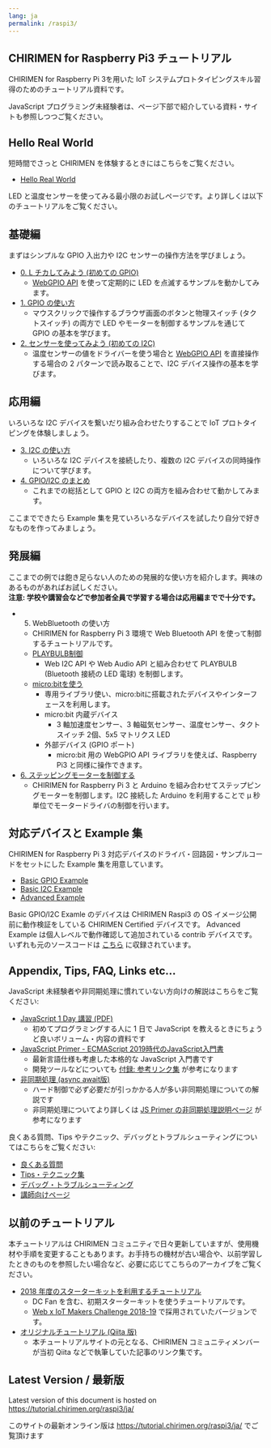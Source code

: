 ```yaml
---
lang: ja
permalink: /raspi3/
---
```


## CHIRIMEN for Raspberry Pi3 チュートリアル

CHIRIMEN for Raspberry Pi 3を用いた IoT システムプロトタイピングスキル習得のためのチュートリアル資料です。

JavaScript プログラミング未経験者は、ページ下部で紹介している資料・サイトも参照しつつご覧ください。

## Hello Real World
短時間でさっと CHIRIMEN を体験するときにはこちらをご覧ください。

- [Hello Real World](hellorealworld.md)

LED と温度センサーを使ってみる最小限のお試しページです。より詳しくは以下のチュートリアルをご覧ください。

## 基礎編
まずはシンプルな GPIO 入出力や I2C センサーの操作方法を学びましょう。

- [0. L チカしてみよう (初めての GPIO)](section0.md)
  - [WebGPIO API](http://browserobo.github.io/WebGPIO) を使って定期的に LED を点滅するサンプルを動かしてみます。
- [1. GPIO の使い方](section1.md)
  - マウスクリックで操作するブラウザ画面のボタンと物理スイッチ (タクトスイッチ) の両方で LED やモーターを制御するサンプルを通じて GPIO の基本を学びます。
- [2. センサーを使ってみよう (初めての I2C)](section2.md)
  - 温度センサーの値をドライバーを使う場合と [WebGPIO API](http://browserobo.github.io/WebI2C) を直接操作する場合の 2 パターンで読み取ることで、I2C デバイス操作の基本を学びます。

## 応用編
いろいろな I2C デバイスを繋いだり組み合わせたりすることで IoT プロトタイピングを体験しましょう。

- [3. I2C の使い方](section3.md)
  - いろいろな I2C デバイスを接続したり、複数の I2C デバイスの同時操作について学びます。
- [4. GPIO/I2C のまとめ](section4.md)
  - これまでの総括として GPIO と I2C の両方を組み合わせて動かしてみます。

ここまでできたら Example 集を見ていろいろなデバイスを試したり自分で好きなものを作ってみましょう。

## 発展編
ここまでの例では飽き足らない人のための発展的な使い方を紹介します。興味のあるものがあればお試しください。  
**注意: 学校や講習会などで参加者全員で学習する場合は応用編までで十分です。**

- 5. WebBluetooth の使い方
  - CHIRIMEN for Raspberry Pi 3 環境で Web Bluetooth API を使って制御するチュートリアルです。
  - [PLAYBULB制御](section5.md)
    - Web I2C API や Web Audio API と組み合わせて PLAYBULB (Bluetooth 接続の LED 電球) を制御します。
  - [micro:bitを使う](http://chirimen.org/webGPIO-etc-on-microbit-via-webBluetooth/)
    - 専用ライブラリ使い、micro:bitに搭載されたデバイスやインターフェースを利用します。
    - micro:bit 内蔵デバイス
      - 3 軸加速度センサー、3 軸磁気センサー、温度センサー、タクトスイッチ 2個、5x5 マトリクス LED
    - 外部デバイス (GPIO ポート)
      - micro:bit 用の WebGPIO API ライブラリを使えば、Raspberry Pi3 と同様に操作できます。
- [6. ステッピングモーターを制御する](section6.md)
  - CHIRIMEN for Raspberry Pi 3 と Arduino を組み合わせてステップピングモーターを制御します。I2C 接続した Arduino を利用することで μ 秒単位でモータードライバの制御を行います。

## 対応デバイスと Example 集
CHIRIMEN for Raspberry Pi 3 対応デバイスのドライバ・回路図・サンプルコードをセットにした Example 集を用意しています。

- [Basic GPIO Example](https://r.chirimen.org/examples#gpioExamples)
- [Basic I2C Example](https://r.chirimen.org/examples#i2cExamples)
- [Advanced Example](https://r.chirimen.org/examples#advanced)

Basic GPIO/I2C Examle のデバイスは CHIRIMEN Raspi3 の OS イメージ公開前に動作検証をしている CHIRIMEN Certified デバイスです。
Advanced Example は個人レベルで動作確認して追加されている contrib デバイスです。いずれも元のソースコードは [こちら](https://github.com/chirimen-oh/chirimen-raspi3/tree/master/gc) に収録されています。

## Appendix, Tips, FAQ, Links etc...
JavaScript 未経験者や非同期処理に慣れていない方向けの解説はこちらをご覧ください:

- [JavaScript 1 Day 講習 (PDF)](https://webiotmakers.github.io/static/docs/2017/maebashi-js.pdf)
  - 初めてプログラミングする人に 1 日で JavaScript を教えるときにちょうど良いボリューム・内容の資料です
- [JavaScript Primer - ECMAScript 2019時代のJavaScript入門書](https://jsprimer.net/)
  - 最新言語仕様も考慮した本格的な JavaScript 入門書です
  - 開発ツールなどについても [付録: 参考リンク集](https://jsprimer.net/appendix/links/) が参考になります
- [非同期処理 (async await版)](appendix0.md)
  - ハード制御で必ず必要だが引っかかる人が多い非同期処理についての解説です
  - 非同期処理についてより詳しくは [JS Primer の非同期処理説明ページ](https://jsprimer.net/basic/async/) が参考になります

良くある質問、Tips やテクニック、デバッグとトラブルシューティングについてはこちらをご覧ください:

- [良くある質問](faq.md)
- [Tips・テクニック集](tips.md)
- [デバッグ・トラブルシューティング](debug.md)
- [講師向けページ](teacher.md)

## 以前のチュートリアル
本チュートリアルは CHIRIMEN コミュニティで日々更新していますが、使用機材や手順を変更することもあります。お手持ちの機材が古い場合や、以前学習したときのものを参照したい場合など、必要に応じてこちらのアーカイブをご覧ください。

- [2018 年度のスターターキットを利用するチュートリアル](https://webiot-2018--tutorial-chirimen-org.netlify.com/raspi3/ja/)
  - DC Fan を含む、初期スターターキットを使うチュートリアルです。
  - [Web x IoT Makers Challenge 2018-19](https://webiotmakers.github.io/) で採用されていたバージョンです。
- [オリジナルチュートリアル (Qiita 版)](deprecated.md)
  - 本チュートリアルサイトの元となる、CHIRIMEN コミュニティメンバーが当初 Qiita などで執筆していた記事のリンク集です。

<div class="hide-on-production">
  <!-- tutorial.chirimen.org では hide-on-production クラスの中は表示されない -->

  ## Latest Version / 最新版

  Latest version of this document is hosted on https://tutorial.chirimen.org/raspi3/ja/

  このサイトの最新オンライン版は https://tutorial.chirimen.org/raspi3/ja/ でご覧頂けます
</div>

